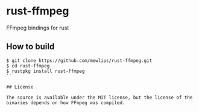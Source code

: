 rust-ffmpeg
===========

FFmpeg bindings for rust

## How to build

```
$ git clone https://github.com/mewlips/rust-ffmpeg.git
$ cd rust-ffmpeg
$ rustpkg install rust-ffmpeg
``

## License

The source is available under the MIT license, but the license of the binaries depends on how FFmpeg was compiled.
